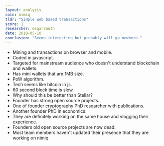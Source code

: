 ```yaml
---
layout: analysis
coin: nimiq
tldr: "Simple web based transactions"
score: 1
researcher: esqarrouth
date: 2018-05-10
conclusion: "Seems interesting but probably will go nowhere."
---
```


- Mining and transactions on browser and mobile.
- Coded in javascript.
- Targeted for mainstream audience who doesn't understand blockchain and wallets.
- Has mini wallets that are 1MB size.
- PoW algorithm.
- Tech seems like bitcoin in js.
- 60 second block time is slow.
- Why should this be better than Stellar?
- Founder has strong open source projects.
- One of founder cryptography PhD researcher with publications.
- Another founder PhD in economics.
- They are definitely working on the same house and vlogging their experience.
- Founders old open source projects are now dead.
- Most team members haven't updated their presence that they are working on nimiq. 